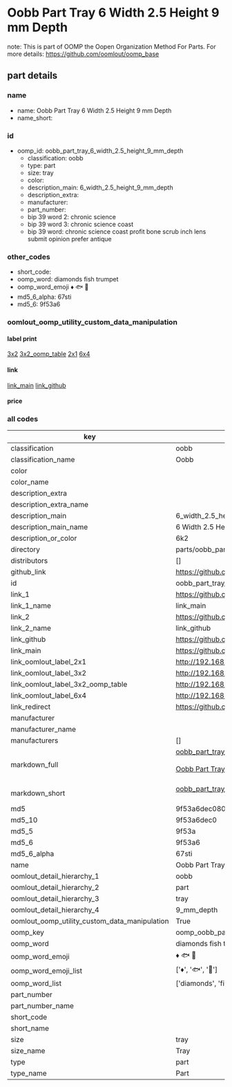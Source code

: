 # Oobb Part Tray 6 Width 2.5 Height 9 mm Depth  

note: This is part of OOMP the Oopen Organization Method For Parts. For more details: https://github.com/oomlout/oomp_base

##  part details
  







### name
* name: Oobb Part Tray 6 Width 2.5 Height 9 mm Depth
* name_short: 
### id
* oomp_id: oobb_part_tray_6_width_2.5_height_9_mm_depth
  * classification: oobb
  * type: part
  * size: tray
  * color: 
  * description_main: 6_width_2.5_height_9_mm_depth
  * description_extra: 
  * manufacturer: 
  * part_number: 
  * bip 39 word 2: chronic science
  * bip 39 word 3: chronic science coast
  * bip 39 word: chronic science coast profit bone scrub inch lens submit opinion prefer antique

### other_codes
* short_code: 
* oomp_word: diamonds fish trumpet
* oomp_word_emoji :diamonds: :fish: :trumpet:
* md5_6_alpha: 67sti
* md5_6: 9f53a6






### oomlout_oomp_utility_custom_data_manipulation
#### label print
[3x2](http://192.168.1.245:1112/?label=oomp%2067sti)
[3x2_oomp_table](http://192.168.1.108:1112/?label=oomp%2067sti)
[2x1](http://192.168.1.242:1112/?label=oomp%2067sti)
[6x4](http://192.168.1.55:1112/?label=oomp%2067sti)    

#### link

[link_main](https://github.com/oomlout/oomlout_oomp_version_1_messy/tree/main/parts/oobb_part_tray_6_width_2.5_height_9_mm_depth) [link_github](https://github.com/oomlout/oomlout_oomp_version_1_messy/tree/main/parts/oobb_part_tray_6_width_2.5_height_9_mm_depth)                             

#### price







### all codes 
| key | value |  
| --- | --- |  
| classification | oobb |  
| classification_name | Oobb |  
| color |  |  
| color_name |  |  
| description_extra |  |  
| description_extra_name |  |  
| description_main | 6_width_2.5_height_9_mm_depth |  
| description_main_name | 6 Width 2.5 Height 9 mm Depth |  
| description_or_color | 6k2 |  
| directory | parts/oobb_part_tray_6_width_2.5_height_9_mm_depth |  
| distributors | [] |  
| github_link | https://github.com/oomlout/oomlout_oomp_part_src/tree/main/parts/oobb_part_tray_6_width_2.5_height_9_mm_depth |  
| id | oobb_part_tray_6_width_2.5_height_9_mm_depth |  
| link_1 | https://github.com/oomlout/oomlout_oomp_version_1_messy/tree/main/parts/oobb_part_tray_6_width_2.5_height_9_mm_depth |  
| link_1_name | link_main |  
| link_2 | https://github.com/oomlout/oomlout_oomp_version_1_messy/tree/main/parts/oobb_part_tray_6_width_2.5_height_9_mm_depth |  
| link_2_name | link_github |  
| link_github | https://github.com/oomlout/oomlout_oomp_version_1_messy/tree/main/parts/oobb_part_tray_6_width_2.5_height_9_mm_depth |  
| link_main | https://github.com/oomlout/oomlout_oomp_version_1_messy/tree/main/parts/oobb_part_tray_6_width_2.5_height_9_mm_depth |  
| link_oomlout_label_2x1 | http://192.168.1.242:1112/?label=oomp%2067sti |  
| link_oomlout_label_3x2 | http://192.168.1.245:1112/?label=oomp%2067sti |  
| link_oomlout_label_3x2_oomp_table | http://192.168.1.108:1112/?label=oomp%2067sti |  
| link_oomlout_label_6x4 | http://192.168.1.55:1112/?label=oomp%2067sti |  
| link_redirect | https://github.com/oomlout/oomlout_oomp_version_1_messy/tree/main/parts/oobb_part_tray_6_width_2.5_height_9_mm_depth |  
| manufacturer |  |  
| manufacturer_name |  |  
| manufacturers | [] |  
| markdown_full | [oobb_part_tray_6_width_2.5_height_9_mm_depth](none)<br>[](none)<br>[Oobb Part Tray 6 Width 2.5 Height 9 Mm Depth](none)<br><br> |  
| markdown_short | [oobb_part_tray_6_width_2.5_height_9_mm_depth](none)<br><br> |  
| md5 | 9f53a6dec0802e4b070caabc59b03943 |  
| md5_10 | 9f53a6dec0 |  
| md5_5 | 9f53a |  
| md5_6 | 9f53a6 |  
| md5_6_alpha | 67sti |  
| name | Oobb Part Tray 6 Width 2.5 Height 9 mm Depth |  
| oomlout_detail_hierarchy_1 | oobb |  
| oomlout_detail_hierarchy_2 | part |  
| oomlout_detail_hierarchy_3 | tray |  
| oomlout_detail_hierarchy_4 | 9_mm_depth |  
| oomlout_oomp_utility_custom_data_manipulation | True |  
| oomp_key | oomp_oobb_part_tray_6_width_2.5_height_9_mm_depth |  
| oomp_word | diamonds fish trumpet |  
| oomp_word_emoji | :diamonds: :fish: :trumpet: |  
| oomp_word_emoji_list | [':diamonds:', ':fish:', ':trumpet:'] |  
| oomp_word_list | ['diamonds', 'fish', 'trumpet'] |  
| part_number |  |  
| part_number_name |  |  
| short_code |  |  
| short_name |  |  
| size | tray |  
| size_name | Tray |  
| type | part |  
| type_name | Part |  
